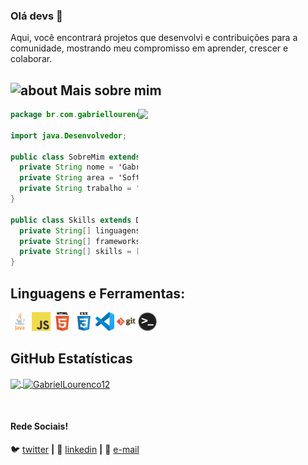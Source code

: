 ### Olá devs 👋

Aqui, você encontrará projetos que desenvolvi e contribuições para a comunidade, mostrando meu compromisso em aprender, crescer e colaborar.

## <img width="45" alt="about" src="https://raw.github.com/elizarov/elizarov/master/about.png"> Mais sobre mim

<img align="right" width="300" src="https://i2.wp.com/allhtaccess.info/wp-content/uploads/2018/03/programming.gif?fit=1281%2C716&ssl=1" />

```java
package br.com.gabriellourenco12

import java.Desenvolvedor;

public class SobreMim extends Desenvolvedor {
  private String nome = 'Gabriel Lourenço';
  private String area = 'Software Engineer';
  private String trabalho = 'Banco Inter';
}

public class Skills extends Desenvolvedor {
  private String[] linguagens = ['Java', 'React', 'JavaScript'];
  private String[] frameworks = ['Spring Framework', 'Micronaut', 'Hibernate'];
  private String[] skills = ['Design Patterns', 'Mensageria', 'AWS'];
}
```

## **Linguagens e Ferramentas:**  

<code><img height="30" src="https://raw.githubusercontent.com/github/explore/80688e429a7d4ef2fca1e82350fe8e3517d3494d/topics/java/java.png"></code>
<code><img height="30" src="https://raw.githubusercontent.com/github/explore/80688e429a7d4ef2fca1e82350fe8e3517d3494d/topics/javascript/javascript.png"></code>
<code><img height="30" src="https://raw.githubusercontent.com/github/explore/80688e429a7d4ef2fca1e82350fe8e3517d3494d/topics/html/html.png"></code>
<code><img height="30" src="https://raw.githubusercontent.com/github/explore/80688e429a7d4ef2fca1e82350fe8e3517d3494d/topics/css/css.png"></code>
<code><img height="30" src="https://raw.githubusercontent.com/github/explore/80688e429a7d4ef2fca1e82350fe8e3517d3494d/topics/visual-studio-code/visual-studio-code.png"></code>
<code><img height="30" src="https://raw.githubusercontent.com/github/explore/80688e429a7d4ef2fca1e82350fe8e3517d3494d/topics/git/git.png"></code>
<code><img height="30" src="https://raw.githubusercontent.com/github/explore/80688e429a7d4ef2fca1e82350fe8e3517d3494d/topics/terminal/terminal.png"></code>


## **GitHub Estatísticas**

<a href="https://github.com/gabriellourenco12">
  <img align="center" src="https://github-readme-stats.vercel.app/api/top-langs/?username=GabrielLourenco12&theme=dracula&hide_langs_below=1" />
</a>

<a href="https://github.com/gabriellourenco12">
 <img align="center" src="https://github-readme-stats.vercel.app/api?username=GabrielLourenco12&show_icons=true&theme=dracula&line_height=27" alt="GabrielLourenco12"/>
</a>

[email]: mailto:gabriel9lourenco@gmail.com
[twitter]: https://twitter.com/gabriellournco_
[linkedin]: https://www.linkedin.com/in/gabriellourenco12/
<br>

#### Rede Sociais!

🐦 [twitter][twitter] **|** 
👔 [linkedin][linkedin] **|**
📧 [e-mail][email]

